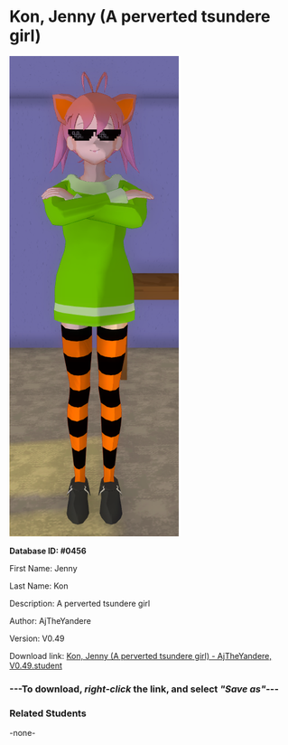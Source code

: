 # Kon, Jenny (A perverted tsundere girl)

<img src="../../Files/Images/Kon, Jenny (A perverted tsundere girl).png" title="Kon, Jenny (A perverted tsundere girl) - AjTheYandere, V0.49">

**Database ID: #0456**

First Name: Jenny

Last Name: Kon

Description: A perverted tsundere girl

Author: AjTheYandere

Version: V0.49

Download link: <a href="https://raw.githubusercontent.com/Arbiter1223/Daigaku-Gurashi-Custom-Students/master/Files/Student%20Files/Kon%2C%20Jenny%20(A%20perverted%20tsundere%20girl)%20-%20AjTheYandere%2C%20V0.49.student">Kon, Jenny (A perverted tsundere girl) - AjTheYandere, V0.49.student</a>

### ---**To download, _right-click_ the link, and select _"Save as"_**---

### Related Students

-none-
